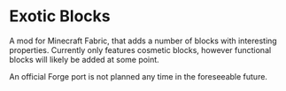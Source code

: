 # Exotic Blocks
A mod for Minecraft Fabric, that adds a number of blocks with interesting properties.
Currently only features cosmetic blocks, however functional blocks will likely be added at some point.

An official Forge port is not planned any time in the foreseeable future.
